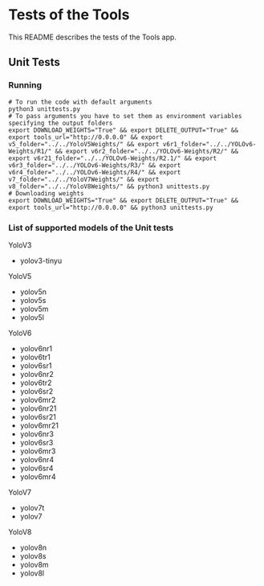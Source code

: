 # Tests of the Tools

This README describes the tests of the Tools app.

## Unit Tests

### Running

```
# To run the code with default arguments
python3 unittests.py
# To pass arguments you have to set them as environment variables specifying the output folders
export DOWNLOAD_WEIGHTS="True" && export DELETE_OUTPUT="True" && export tools_url="http://0.0.0.0" && export v5_folder="../../YoloV5Weights/" && export v6r1_folder="../../YOLOv6-Weights/R1/" && export v6r2_folder="../../YOLOv6-Weights/R2/" && export v6r21_folder="../../YOLOv6-Weights/R2.1/" && export v6r3_folder="../../YOLOv6-Weights/R3/" && export v6r4_folder="../../YOLOv6-Weights/R4/" && export v7_folder="../../YoloV7Weights/" && export v8_folder="../../YoloV8Weights/" && python3 unittests.py
# Downloading weights
export DOWNLOAD_WEIGHTS="True" && export DELETE_OUTPUT="True" && export tools_url="http://0.0.0.0" && python3 unittests.py
```

### List of supported models of the Unit tests

YoloV3

* yolov3-tinyu

YoloV5

* yolov5n
* yolov5s
* yolov5m
* yolov5l

YoloV6

* yolov6nr1
* yolov6tr1
* yolov6sr1
* yolov6nr2
* yolov6tr2
* yolov6sr2
* yolov6mr2
* yolov6nr21
* yolov6sr21
* yolov6mr21
* yolov6nr3
* yolov6sr3
* yolov6mr3
* yolov6nr4
* yolov6sr4
* yolov6mr4

YoloV7

* yolov7t
* yolov7

YoloV8

* yolov8n
* yolov8s
* yolov8m
* yolov8l